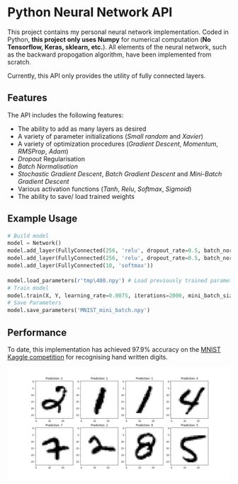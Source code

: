 # Python Neural Network API

This project contains my personal neural network implementation.
Coded in Python, **this project only uses Numpy** for numerical computation (**No Tensorflow, Keras, sklearn, etc.**). All elements of the neural network, such as the backward propogation algorithm, have been implemented from scratch.

Currently, this API only provides the utility of fully connected layers.

## Features

The API includes the following features: 
- The ability to add as many layers as desired
- A variety of parameter initializations (*Small random* and *Xavier*)
- A variety of optimization procedures (*Gradient Descent*, *Momentum*, *RMSProp*, *Adam*)
- *Dropout* Regularisation
- *Batch Normalisation*
- *Stochastic Gradient Descent*, *Batch Gradient Descent* and *Mini-Batch Gradient Descent*
- Various activation functions (*Tanh*, *Relu*, *Softmax*, *Sigmoid*)
- The ability to save/ load trained weights

## Example Usage
```python
# Build model
model = Network()
model.add_layer(FullyConnected(256, 'relu', dropout_rate=0.5, batch_norm=True))
model.add_layer(FullyConnected(256, 'relu', dropout_rate=0.5, batch_norm=True))
model.add_layer(FullyConnected(10, 'softmax'))

model.load_parameters(r'tmp\400.npy') # Load previously trained parameters if required
# Train model
model.train(X, Y, learning_rate=0.0075, iterations=2000, mini_batch_size=20, optimizer='Adam')
# Save Parameters
model.save_parameters('MNIST_mini_batch.npy')
```

## Performance

To date, this implementation has achieved 97.9% accuracy on the [MNIST Kaggle competition](https://www.kaggle.com/c/digit-recognizer) for recognising hand written digits. 

![alt text](/examples/MNIST/MNIST_predictions.png)
